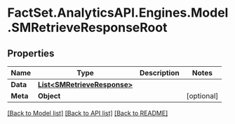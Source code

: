# FactSet.AnalyticsAPI.Engines.Model.SMRetrieveResponseRoot

## Properties

Name | Type | Description | Notes
------------ | ------------- | ------------- | -------------
**Data** | [**List&lt;SMRetrieveResponse&gt;**](SMRetrieveResponse.md) |  | 
**Meta** | **Object** |  | [optional] 

[[Back to Model list]](../README.md#documentation-for-models) [[Back to API list]](../README.md#documentation-for-api-endpoints) [[Back to README]](../README.md)

